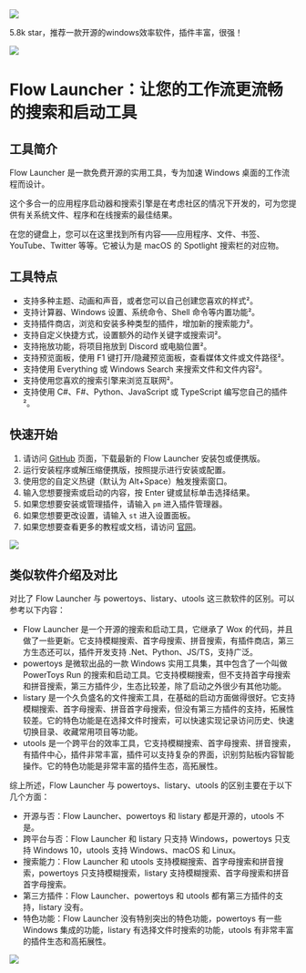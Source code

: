 <img src="/assets/image/240219-flowlauncher-1.gif" style="max-width: 70%; height: auto;">
<small></small>

5.8k star，推荐一款开源的windows效率软件，插件丰富，很强！

![](/assets/image/240219-flowlauncher-1.gif)

# Flow Launcher：让您的工作流更流畅的搜索和启动工具

## 工具简介

Flow Launcher 是一款免费开源的实用工具，专为加速 Windows 桌面的工作流程而设计。

这个多合一的应用程序启动器和搜索引擎是在考虑社区的情况下开发的，可为您提供有关系统文件、程序和在线搜索的最佳结果。

在您的键盘上，您可以在这里找到所有内容——应用程序、文件、书签、YouTube、Twitter 等等。它被认为是 macOS 的 Spotlight 搜索栏的对应物。

## 工具特点

- 支持多种主题、动画和声音，或者您可以自己创建您喜欢的样式²。
- 支持计算器、Windows 设置、系统命令、Shell 命令等内置功能²。
- 支持插件商店，浏览和安装多种类型的插件，增加新的搜索能力²。
- 支持自定义快捷方式，设置额外的动作关键字或搜索词²。
- 支持拖放功能，将项目拖放到 Discord 或电脑位置²。
- 支持预览面板，使用 F1 键打开/隐藏预览面板，查看媒体文件或文件路径²。
- 支持使用 Everything 或 Windows Search 来搜索文件和文件内容²。
- 支持使用您喜欢的搜索引擎来浏览互联网²。
- 支持使用 C#、F#、Python、JavaScript 或 TypeScript 编写您自己的插件²。

## 快速开始

1. 请访问 [GitHub](^1^) 页面，下载最新的 Flow Launcher 安装包或便携版。
2. 运行安装程序或解压缩便携版，按照提示进行安装或配置。
3. 使用您的自定义热键（默认为 Alt+Space）触发搜索窗口。
4. 输入您想要搜索或启动的内容，按 Enter 键或鼠标单击选择结果。
5. 如果您想要安装或管理插件，请输入 `pm` 进入插件管理器。
6. 如果您想要更改设置，请输入 `st` 进入设置面板。
7. 如果您想要查看更多的教程或文档，请访问 [官网](^2^)。


![](/assets/image/240219-flowlauncher-2.png)

## 类似软件介绍及对比

对比了 Flow Launcher 与 powertoys、listary、utools 这三款软件的区别。可以参考以下内容：

- Flow Launcher 是一个开源的搜索和启动工具，它继承了 Wox 的代码，并且做了一些更新。它支持模糊搜索、首字母搜索、拼音搜索，有插件商店，第三方生态还可以，插件开发支持 .Net、Python、JS/TS，支持广泛。
- powertoys 是微软出品的一款 Windows 实用工具集，其中包含了一个叫做 PowerToys Run 的搜索和启动工具。它支持模糊搜索，但不支持首字母搜索和拼音搜索，第三方插件少，生态比较差，除了启动之外很少有其他功能。
- listary 是一个久负盛名的文件搜索工具，在基础的启动方面做得很好。它支持模糊搜索、首字母搜索、拼音首字母搜索，但没有第三方插件的支持，拓展性较差。它的特色功能是在选择文件时搜索，可以快速实现记录访问历史、快速切换目录、收藏常用项目等功能。 
- utools 是一个跨平台的效率工具，它支持模糊搜索、首字母搜索、拼音搜索，有插件中心，插件非常丰富，插件可以支持复杂的界面，识别剪贴板内容智能操作。它的特色功能是非常丰富的插件生态，高拓展性。 

综上所述，Flow Launcher 与 powertoys、listary、utools 的区别主要在于以下几个方面：

- 开源与否：Flow Launcher、powertoys 和 listary 都是开源的，utools 不是。
- 跨平台与否：Flow Launcher 和 listary 只支持 Windows，powertoys 只支持 Windows 10，utools 支持 Windows、macOS 和 Linux。
- 搜索能力：Flow Launcher 和 utools 支持模糊搜索、首字母搜索和拼音搜索，powertoys 只支持模糊搜索，listary 支持模糊搜索、首字母搜索和拼音首字母搜索。
- 第三方插件：Flow Launcher、powertoys 和 utools 都有第三方插件的支持，listary 没有。
- 特色功能：Flow Launcher 没有特别突出的特色功能，powertoys 有一些 Windows 集成的功能，listary 有选择文件时搜索的功能，utools 有非常丰富的插件生态和高拓展性。


![](/assets/image/240219-flowlauncher-3.png)
